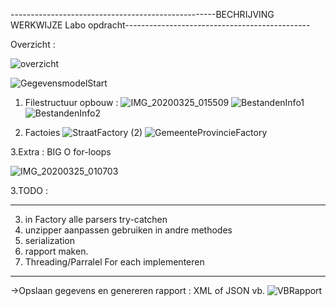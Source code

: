---------------------------------------------------BECHRIJVING WERKWIJZE Labo opdracht----------------------------------------------

Overzicht : 

![overzicht](https://user-images.githubusercontent.com/23512215/77491888-4d791f80-6e3f-11ea-840d-5a63fa2198bf.PNG)

![GegevensmodelStart](https://user-images.githubusercontent.com/23512215/77491838-2de1f700-6e3f-11ea-955c-d9f0e8fd3c86.PNG)

1. Filestructuur opbouw :
![IMG_20200325_015509](https://user-images.githubusercontent.com/23512215/77491418-fd4d8d80-6e3d-11ea-9c20-ec1102563519.jpg)
![BestandenInfo1](https://user-images.githubusercontent.com/23512215/77850316-f45c1380-71d1-11ea-9c0e-2ceb195e682a.jpg)
![BestandenInfo2](https://user-images.githubusercontent.com/23512215/77850319-f6be6d80-71d1-11ea-8297-c43063af25dc.jpg)

2. Factoies
![StraatFactory (2)](https://user-images.githubusercontent.com/23512215/77851748-0d1cf700-71db-11ea-9ef5-c3f6591ca851.jpg)
![GemeenteProvincieFactory](https://user-images.githubusercontent.com/23512215/77851681-b44d5e80-71da-11ea-9e73-14cd8c22689c.jpg)


3.Extra :
BIG O for-loops

![IMG_20200325_010703](https://user-images.githubusercontent.com/23512215/77491505-3ede3880-6e3e-11ea-8d97-42e6a2d1656a.jpg)

3.TODO :

--------------------------------------------------

3) in Factory alle parsers try-catchen
4) unzipper aanpassen gebruiken in andre methodes
5) serialization 
6) rapport maken.
7) Threading/Parralel For each implementeren

--------------------------------------------------

->Opslaan gegevens en genereren rapport : XML of JSON
vb. 
![VBRapport](https://user-images.githubusercontent.com/23512215/77491973-8addad00-6e3f-11ea-967c-bf7c0ea5d444.PNG)
